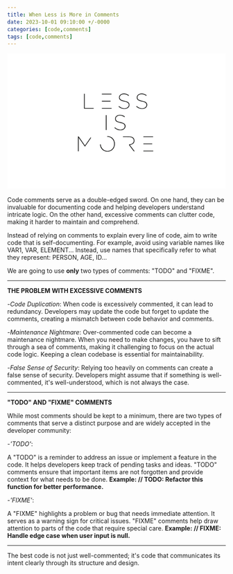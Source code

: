 ```yaml
---
title: When Less is More in Comments
date: 2023-10-01 09:10:00 +/-0000
categories: [code,comments]
tags: [code,comments]
---
```


![git](/assets/img/less_is_more.png)

Code comments serve as a double-edged sword. 
On one hand, they can be invaluable for documenting code and helping developers understand intricate logic.
On the other hand, excessive comments can clutter code, making it harder to maintain and comprehend.

Instead of relying on comments to explain every line of code, aim to write code that is self-documenting. For example, avoid using variable names like VAR1, VAR, ELEMENT...
Instead, use names that specifically refer to what they represent: PERSON, AGE, ID...

We are going to use **only** two types of comments: "TODO" and "FIXME".

_____________________________________________________________
**THE PROBLEM WITH EXCESSIVE COMMENTS**

-*Code Duplication*: When code is excessively commented, it can lead to redundancy. Developers may update the code but forget to update the comments, creating a mismatch between code behavior and comments.

-*Maintenance Nightmare*: Over-commented code can become a maintenance nightmare. When you need to make changes, you have to sift through a sea of comments, making it challenging to focus on the actual code logic. 
Keeping a clean codebase is essential for maintainability.

-*False Sense of Security*: Relying too heavily on comments can create a false sense of security. Developers might assume that if something is well-commented, it's well-understood, which is not always the case.

_____________________________________________________________
**"TODO" AND "FIXME" COMMENTS**

While most comments should be kept to a minimum, there are two types of comments that serve a distinct purpose and are widely accepted in the developer community:

-*'TODO'*:

A "TODO" is a reminder to address an issue or implement a feature in the code.
It helps developers keep track of pending tasks and ideas.
"TODO" comments ensure that important items are not forgotten and provide context for what needs to be done.
**Example: // TODO: Refactor this function for better performance.**

-*'FIXME'*:

A "FIXME" highlights a problem or bug that needs immediate attention.
It serves as a warning sign for critical issues.
"FIXME" comments help draw attention to parts of the code that require special care.
**Example: // FIXME: Handle edge case when user input is null.**

__________________________________________________________________
The best code is not just well-commented; it's code that communicates its intent clearly through its structure and design.
